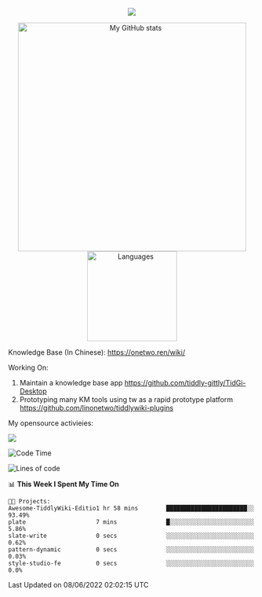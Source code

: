 <a href="https://github.com/linonetwo">
    <p align="center">
        <img src="https://github-profile-trophy.vercel.app/?username=linonetwo&column=7&theme=onedark"/>
    </p>
</a>
<a align="center" href="https://github.com/linonetwo">
  <p align="center">
    <img src="https://github-readme-stats.vercel.app/api?username=linonetwo&show_icons=true&count_private=true" alt="My GitHub stats" width="465"/>
    <img src="https://github-readme-stats.vercel.app/api/top-langs/?username=linonetwo&layout=compact&langs_count=10" alt="Languages" height="183">
  </p>
</a>

Knowledge Base (In Chinese): https://onetwo.ren/wiki/

Working On: 

1. Maintain a knowledge base app https://github.com/tiddly-gittly/TidGi-Desktop
1. Prototyping many KM tools using tw as a rapid prototype platform https://github.com/linonetwo/tiddlywiki-plugins

My opensource activieies:

![](https://visitor-badge.glitch.me/badge?page_id=linonetwo.linonetwo)

<!--START_SECTION:waka-->
![Code Time](http://img.shields.io/badge/Code%20Time-0%20secs-blue)

![Lines of code](https://img.shields.io/badge/From%20Hello%20World%20I%27ve%20Written-2%20Million%20lines%20of%20code-blue)

📊 **This Week I Spent My Time On** 

```text
🐱‍💻 Projects: 
Awesome-TiddlyWiki-Editio1 hr 58 mins        ███████████████████████░░   93.49% 
plate                    7 mins              █░░░░░░░░░░░░░░░░░░░░░░░░   5.86% 
slate-write              0 secs              ░░░░░░░░░░░░░░░░░░░░░░░░░   0.62% 
pattern-dynamic          0 secs              ░░░░░░░░░░░░░░░░░░░░░░░░░   0.03% 
style-studio-fe          0 secs              ░░░░░░░░░░░░░░░░░░░░░░░░░   0.0%

```


 Last Updated on 08/06/2022 02:02:15 UTC
<!--END_SECTION:waka-->
